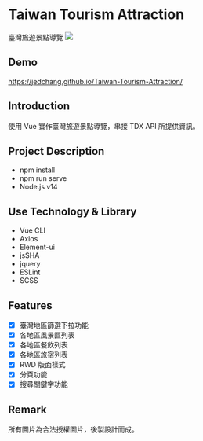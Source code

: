 # Taiwan Tourism Attraction

臺灣旅遊景點導覽
![](https://images2.imgbox.com/e2/82/JCJMCvUZ_o.jpg)

## Demo

https://jedchang.github.io/Taiwan-Tourism-Attraction/

## Introduction

使用 Vue 實作臺灣旅遊景點導覽，串接 TDX API 所提供資訊。

## Project Description

- npm install
- npm run serve
- Node.js v14

## Use Technology & Library

- Vue CLI
- Axios
- Element-ui
- jsSHA
- jquery
- ESLint
- SCSS

## Features

- [x] 臺灣地區篩選下拉功能
- [x] 各地區風景區列表
- [x] 各地區餐飲列表
- [x] 各地區旅宿列表
- [x] RWD 版面樣式
- [x] 分頁功能
- [x] 搜尋關鍵字功能

## Remark

所有圖片為合法授權圖片，後製設計而成。
